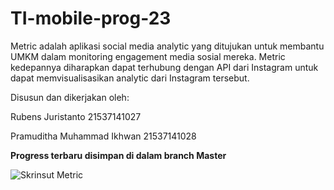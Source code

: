 # TI-mobile-prog-23

Metric adalah aplikasi social media analytic yang ditujukan untuk membantu UMKM dalam monitoring engagement media sosial mereka. Metric kedepannya diharapkan dapat terhubung dengan API dari Instagram untuk dapat memvisualisasikan analytic dari Instagram tersebut. 

Disusun dan dikerjakan oleh:

Rubens Juristanto 21537141027

Pramuditha Muhammad Ikhwan 21537141028

**Progress terbaru disimpan di dalam branch Master**

![Skrinsut Metric](https://github.com/prammmoe/TI-mobile-prog-23/assets/95534357/d5bc4918-5845-4ca6-a601-d55ff0131ee8)
